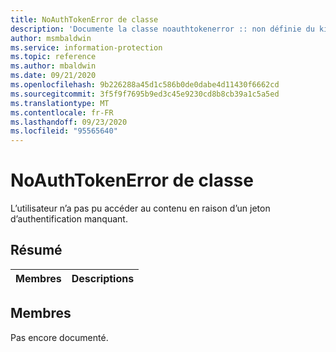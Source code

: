 ```yaml
---
title: NoAuthTokenError de classe
description: 'Documente la classe noauthtokenerror :: non définie du kit de développement logiciel (SDK) Microsoft Information Protection (MIP).'
author: msmbaldwin
ms.service: information-protection
ms.topic: reference
ms.author: mbaldwin
ms.date: 09/21/2020
ms.openlocfilehash: 9b226288a45d1c586b0de0dabe4d11430f6662cd
ms.sourcegitcommit: 3f5f9f7695b9ed3c45e9230cd8b8cb39a1c5a5ed
ms.translationtype: MT
ms.contentlocale: fr-FR
ms.lasthandoff: 09/23/2020
ms.locfileid: "95565640"
---
```

# <a name="class-noauthtokenerror"></a>NoAuthTokenError de classe 
L’utilisateur n’a pas pu accéder au contenu en raison d’un jeton d’authentification manquant.
  
## <a name="summary"></a>Résumé
 Membres                        | Descriptions                                
--------------------------------|---------------------------------------------
  
## <a name="members"></a>Membres
Pas encore documenté.
